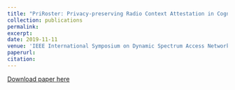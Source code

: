 ```yaml
---
title: "PriRoster: Privacy-preserving Radio Context Attestation in Cognitive Radio Networks"
collection: publications
permalink: 
excerpt: 
date: 2019-11-11
venue: 'IEEE International Symposium on Dynamic Spectrum Access Networks (DySPAN)'
paperurl: 
citation: 
---
```

[Download paper here](http://ning-wang1.github.io/files/priroster.pdf)

